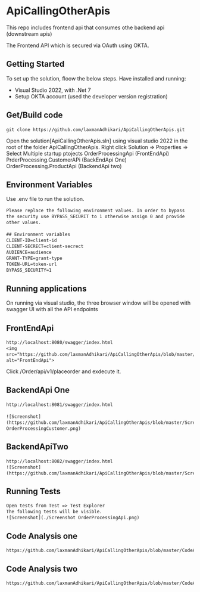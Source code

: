 # ApiCallingOtherApis
This repo includes frontend api that consumes othe backend api (downstream apis)

The Frontend API which is secured via OAuth using OKTA. 

## Getting Started

To set up the solution, floow the below steps.
Have installed and running:
 - Visual Studio 2022, with .Net 7
 - Setup OKTA account (used the developer version registration)

## Get/Build code

```
git clone https://github.com/laxmanAdhikari/ApiCallingOtherApis.git

```
Open the solution[ApiCallingOtherApis.sln] using visual studio 2022 in the root of the folder ApiCallingOtherApis. 
Right click Solution => Properties => Select Multiple startup ptojects
OrderProcessingApi (FrontEndApi)
PrderProcessing.CustomerAPi (BackEndApi One)
OrderProcessing.ProductApi (BackendApi two)

## Environment Variables
Use .env file to run the solution. 
```
Please replace the following environment values. In order to bypass the security use BYPASS_SECURIT to 1 otherwise assign 0 and provide other values.

## Environment variables
CLIENT-ID=client-id
CLIENT-SECRECT=client-secrect
AUDIENCE=audience
GRANT-TYPE=grant-type
TOKEN-URL=token-url
BYPASS_SECURITY=1
```

## Running applications

On running via visual studio, the three browser window will be opened with swagger UI with all the API endpoints

## FrontEndApi
```
http://localhost:8080/swagger/index.html
<img src="https://github.com/laxmanAdhikari/ApiCallingOtherApis/blob/master/Screenshot%20OrderProcessingApi.png" alt="FrontEndApi">
````

Click /Order/api/v1/placeorder and exdecute it.

## BackendApi One
```
http://localhost:8081/swagger/index.html

![Screenshot](https://github.com/laxmanAdhikari/ApiCallingOtherApis/blob/master/Screenshot-OrderProcessingCustomer.png)

````
## BackendApiTwo 
```
http://localhost:8082/swagger/index.html
![Screenshot](https://github.com/laxmanAdhikari/ApiCallingOtherApis/blob/master/Screenshot%20OrderProcessingProduct.png)
````

## Running Tests
```
Open tests from Test => Test Explorer
The following tests will be visible.
![Screenshot](./Screenshot OrderProcessingApi.png)
```

## Code Analysis one
``` 
https://github.com/laxmanAdhikari/ApiCallingOtherApis/blob/master/CodeAnalysisOne.txt
```

## Code Analysis two
``` 
https://github.com/laxmanAdhikari/ApiCallingOtherApis/blob/master/CodeAnalysisTwo.txt
```


